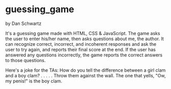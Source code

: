 # guessing_game

by Dan Schwartz

It's a guessing game made with HTML, CSS &amp; JavaScript. The game asks the user to enter his/her name, then asks questions about me, the author. It can recognize correct, incorrect, and incoherent responses and ask the user to try again, and reports their final score at the end. If the user has answered any questions incorrectly, the game reports the correct answers to those questions.

Here's a joke for the TAs: How do you tell the difference between a girl clam and a boy clam?
.
.
.
.
.
Throw them against the wall. The one that yells, "Ow, my penis!" is the boy clam.
